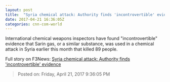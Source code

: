 ```yaml
---
layout: post
title:  "Syria chemical attack: Authority finds 'incontrovertible' evidence"
date: 2017-04-21 16:36:05Z
categories: cnn-com-world
---
```


International chemical weapons inspectors have found "incontrovertible" evidence that Sarin gas, or a similar substance, was used in a chemical attack in Syria earlier this month that killed 89 people.


Full story on F3News: [Syria chemical attack: Authority finds 'incontrovertible' evidence](http://www.f3nws.com/n/RdF3X)

> Posted on: Friday, April 21, 2017 9:36:05 PM
